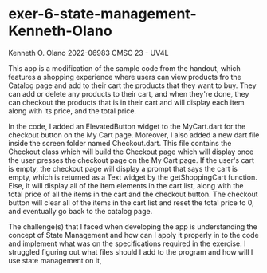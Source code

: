# exer-6-state-management-Kenneth-Olano

Kenneth O. Olano
2022-06983
CMSC 23 - UV4L

This app is a modification of the sample code from the handout, which features a shopping experience where users can view products fro the Catalog page and add to their cart
the products that they want to buy. They can add or delete any products to their cart, and when they're done, they can checkout the products that is in their cart and will display
each item along with its price, and the total price.

In the code, I added an ElevatedButton widget to the MyCart.dart for the checkout button on the My Cart page. Moreover, I also added a new dart file inside the screen folder
named Checkout.dart. This file contains the Checkout class which will build the Checkout page which will display once the user presses the checkout page on the My Cart page.
If the user's cart is empty, the checkout page will display a prompt that says the cart is empty, which is returned as a Text widget by the getShoppingCart function. Else, it 
will display all of the Item elements in the cart list, along with the total price of all the items in the cart and the checkout button. The checkout button will clear all
of the items in the cart list and reset the total price to 0, and eventually go back to the catalog page.

The challenge(s) that I faced when developing the app is understanding the concept of State Management and how can I apply it properly in to the code and implement what was on the
specifications required in the exercise. I struggled figuring out what files should I add to the program and how will I use state management on it,